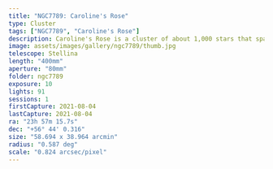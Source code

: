 ```yaml
---
title: "NGC7789: Caroline's Rose"
type: Cluster
tags: ["NGC7789", "Caroline's Rose"]
description: Caroline's Rose is a cluster of about 1,000 stars that spans 50 light years and shares the apparent size of the moon.
image: assets/images/gallery/ngc7789/thumb.jpg
telescope: Stellina
length: "400mm"
aperture: "80mm"
folder: ngc7789
exposure: 10
lights: 91
sessions: 1
firstCapture: 2021-08-04
lastCapture: 2021-08-04
ra: "23h 57m 15.7s"
dec: "+56° 44' 0.316"
size: "58.694 x 38.964 arcmin"
radius: "0.587 deg"
scale: "0.824 arcsec/pixel"
---
```

